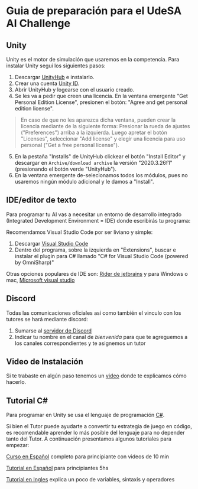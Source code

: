 # Guia de preparación para el UdeSA AI Challenge


## Unity
Unity es el motor de simulación que usaremos en la competencia. Para instalar Unity seguí los siguientes pasos:

1. Descargar [UnityHub](https://unity3d.com/get-unity/download) e instalarlo.
2. Crear una cuenta [Unity ID](https://id.unity.com/account/new).
3. Abrir UnityHub y logearse con el usuario creado.
4. Se les va a pedir que creen una licencia. En la ventana emergente "Get Personal Edition License", presionen el botón: "Agree and get personal edition license".
 > En caso de que no les aparezca dicha ventana, pueden crear la licencia mediante de la siguiente forma:
Presionar la rueda de ajustes ("Preferences") arriba a la izquierda. Luego apretar el botón "Licenses", seleccionar "Add license" y elegir una licencia para uso personal ("Get a free personal license").
5. En la pestaña "Installs" de UnityHub clickear el botón "Install Editor" y descargar en `Archive/download archive` la versión "2020.3.26f1" (presionando el botón verde "UnityHub"). 
6. En la ventana emergente de-selecionamos todos los módulos, pues no usaremos ningún módulo adicional y le damos a "Install".



## IDE/editor de texto
Para programar tu AI vas a necesitar un entorno de desarrollo integrado (Integrated Development Environment = IDE) donde escribirás tu programa:

Recomendamos Visual Studio Code por ser liviano y simple:
1. Descargar [Visual Studio Code](https://code.visualstudio.com/) 
2. Dentro del programa, sobre la izquierda en "Extensions", buscar e instalar el plugin para C# llamado "C# for Visual Studio Code (powered by OmniSharp)"

Otras opciones populares de IDE son: [Rider de jetbrains](https://www.jetbrains.com/es-es/rider/) y para Windows o mac, [Microsoft visual studio](https://visualstudio.microsoft.com/es/) 

## Discord
Todas las comunicaciones oficiales así como también el vinculo con los tutores se hará mediante discord:

1.  Sumarse al [servidor de Discord](https://discord.gg/Hx3jBwsYua)
2.  Indicar tu nombre en el canal de *bienvenida* para que te agreguemos a los canales correspondientes y te asignemos un tutor

## Video de Instalación

Si te trabaste en algún paso tenemos un [video](https://youtu.be/bGUSJax_osQ) donde te explicamos cómo hacerlo.

## Tutorial C#

Para programar en Unity se usa el lenguaje de programación [C#](https://es.wikipedia.org/wiki/C_Sharp).

Si bien el Tutor puede ayudarte a convertir tu estrategia de juego en código, es recomendable aprender lo más posible del lenguaje para no depender tanto del Tutor. A continuación presentamos algunos tutoriales para empezar:

[Curso en Español](https://youtube.com/playlist?list=PLAzlSdU-KYwULKOjG-OxSZ2WCXiz05Ikz) completo para principiante con videos de 10 min 

[Tutorial en Español](https://youtu.be/6W2wYwHQNT4) para principiantes 5hs

[Tutorial en Ingles](https://youtu.be/gfkTfcpWqAY?t=1125) explica un poco de variables, sintaxis y operadores


